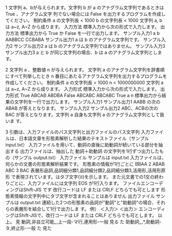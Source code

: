 1
文字列 a、bが与えられます。文字列 b が a のアナグラム文字列であるときは True 、アナグラム文字
列でない場合には False を出力するプログラムを作成してください。
制約条件
a の文字列長 < 1000
b の文字列長 < 1000
文字列 a, b は a~z, A~Z から成ります。
入力方法
標準入力から次の形式で入力します。
出力方法
標準出力から True か False を一行で出力します。
サンプル入力1
a b
AABBCC CCBABA
サンプル出力1
a は b のアナグラム文字列です。
サンプル入力2
サンプル出力2
a は b のアナグラム文字列ではありません。
サンプル入力3
サンプル出力3
a と b が同じ文字列の場合、b は a のアナグラム文字列とします。

2
文字列 a 、整数値 n が与えられます。 文字列 a のアナグラム文字列を辞書順にすべて列挙したとき n
番目にあたるアナグラム文字列を出力するプログラムを作成してください。
制約条件
a の文字列長 < 1000
n < 1000000000
文字列 a は a~z, A~Z から成ります。
入力形式
標準入力から次の形式で入力します。
出力形式
True
ABCAB ABDBA
False
ABCABC ABCABC
True
a n
標準出力から結果の文字列を一行で出力します。
サンプル入力1
サンプル出力1
AABB の次の ABAB が答えとなります。
サンプル入力2
サンプル出力2
ABC、ACBの次の BAC が答えとなります。文字列 a 自身も文字列 a のアナグラム文字列として扱いま
す。

3
引数は、入力ファイルのパス文字列と出力ファイルのパス文字列
入力ファイルは、日本語文章を形態素解析した結果のテキストファイル（サンプル input.txt）
入力ファイルを用いて、動詞の直後に助動詞が続いている部分を抽出する
出力ファイルは、抽出した 動詞＋助動詞 の文字列を1行ずつ出力したもの（サンプル
output.txt）
入力ファイル
サンプルは input.txt
入力ファイルは、何らかの文書の形態素解析結果です。
形態素の情報が1行ごとに
BBAA 2
ABAB
ABC 3
BAC
表層形<TAB>品詞,品詞細分類1,品詞細分類2,品詞細分類3,活用形,活用形<TAB>原形
で表現されています。<TAB>はタブ文字(\t)を示します。
また元文書での1文の終わりごとに、入力ファイルには文字列 EOS が1行入ります。
ファイルエンコーディングはShift-JIS です
改行コードは LF または CRLF どちらでも可とします
形態素情報の文字列中にタブ文字が含まれることはありません
出力ファイル
サンプルは output.txt
連続した2つの形態素の品詞が"動詞"と"助動詞"の場合、それらの表層形を結合して1行で出力しま
す。
例）
＜入力＞
＜出力＞
エンコーディングはShift-JISで、改行コードは LF または CRLF どちらでも可とします。
以上。
見 動詞,非自立可能,*,*,上一段-マ行,連用形-一般 見る
た 助動詞,*,*,*,助動詞-タ,終止形-一般 た
見た
